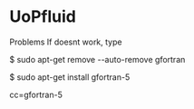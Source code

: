 # UoPfluid

Problems
If doesnt work, type

$ sudo apt-get remove --auto-remove gfortran

$ sudo apt-get install gfortran-5

cc=gfortran-5
